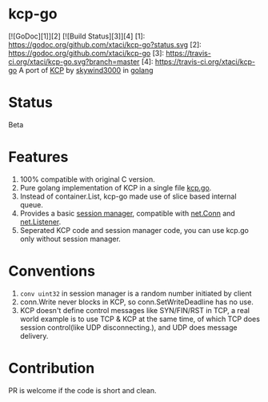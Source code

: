 # kcp-go
[![GoDoc][1]][2] [![Build Status][3]][4]
[1]: https://godoc.org/github.com/xtaci/kcp-go?status.svg
[2]: https://godoc.org/github.com/xtaci/kcp-go
[3]: https://travis-ci.org/xtaci/kcp-go.svg?branch=master
[4]: https://travis-ci.org/xtaci/kcp-go
A port of [KCP](https://github.com/skywind3000/kcp) by [skywind3000](https://github.com/skywind3000) in [golang](https://golang.org/)

# Status
Beta

# Features
1. 100% compatible with original C version.
2. Pure golang implementation of KCP in a single file [kcp.go](https://github.com/xtaci/kcp-go/blob/master/kcp.go).
2. Instead of container.List, kcp-go made use of slice based internal queue. 
3. Provides a basic [session manager](https://github.com/xtaci/kcp-go/blob/master/sess.go), compatible with [net.Conn](https://golang.org/pkg/net/#Conn) and [net.Listener](https://golang.org/pkg/net/#Listener).
4. Seperated KCP code and session manager code, you can use kcp.go only without session manager.

# Conventions
1. ```conv uint32``` in session manager is a random number initiated by client
2. conn.Write never blocks in KCP, so conn.SetWriteDeadline has no use.
3. KCP doesn't define control messages like SYN/FIN/RST in TCP, a real world example is to use TCP & KCP at the same time, of which TCP does session control(like UDP disconnecting.), and UDP does message delivery.

# Contribution
PR is welcome if the code is short and clean.
